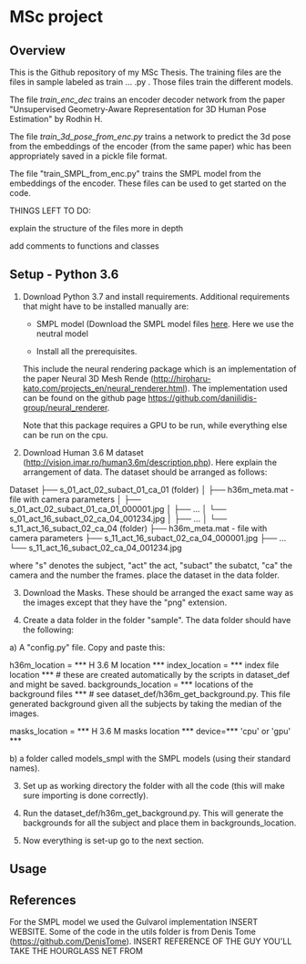
# MSc project



## Overview

This is the Github repository of my MSc Thesis.
The training files are the files in sample labeled as train ... .py .
Those files train the different models.

The file *train_enc_dec* trains an encoder decoder network from the paper "Unsupervised Geometry-Aware Representation for 3D Human Pose Estimation" by Rodhin H.

The file *train_3d_pose_from_enc.py* trains a network to predict the 3d pose from the embeddings of the encoder (from the same paper) whic has been appropriately saved in a pickle file format.

The file "train_SMPL_from_enc.py" trains the SMPL model from the embeddings of the encoder.
These files can be used to get started on the code.

THINGS LEFT TO DO:

explain the structure of the files more in depth

add comments to functions and classes




## Setup - Python 3.6


1. Download Python 3.7 and install requirements.
 Additional requirements that might have to be installed manually are:

    - SMPL model
    (Download the SMPL model files [here](http://smplify.is.tue.mpg.de/downloads).
    Here we use the neutral model


    -  Install all the prerequisites. 

    This include the neural rendering package which is an implementation of the paper Neural 3D Mesh Rende (http://hiroharu-kato.com/projects_en/neural_renderer.html). The implementation used can be found on the github page  https://github.com/daniilidis-group/neural_renderer.

    Note that this package requires a GPU to be run, while everything else can be run on the cpu.


2. Download Human 3.6 M dataset (http://vision.imar.ro/human3.6m/description.php). Here explain the arrangement of data.  The dataset should be arranged as follows:

Dataset
├── s_01_act_02_subact_01_ca_01 (folder)
│       ├── h36m_meta.mat - file with camera parameters
│       ├── s_01_act_02_subact_01_ca_01_000001.jpg
│       ├── ...
│       └── s_01_act_16_subact_02_ca_04_001234.jpg
│
├── ...
│
└── s_11_act_16_subact_02_ca_04 (folder)
            ├── h36m_meta.mat - file with camera parameters
            ├── s_11_act_16_subact_02_ca_04_000001.jpg
            ├── ...
            └── s_11_act_16_subact_02_ca_04_001234.jpg


where "s" denotes the subject, "act" the act, "subact" the subatct, "ca" the camera and the number the frames.
place the dataset in the data folder.

3. Download the Masks.
These should be arranged the exact same way as the images except that they have the "png" extension.


4. Create a data folder in the folder "sample".
The data folder should have the following:

a) A  "config.py" file. Copy and paste this:



h36m_location = *** H 3.6 M location ***
index_location = *** index file location *** # these are created automatically by the scripts in dataset_def and might be saved.
backgrounds_location = *** locations of the background files *** # see dataset_def/h36m_get_background.py. This file generated background given all the subjects by taking the median of the images.

masks_location = *** H 3.6 M masks location ***
device=*** 'cpu' or 'gpu' ***

b) a folder called models_smpl with the SMPL models (using their standard names).


3. Set up as working directory the folder with all the code (this will make sure importing is done correctly).

4. Run the dataset_def/h36m_get_background.py. This will generate the backgrounds for all the subject and place them in backgrounds_location.

5. Now everything is set-up go to the next section.




## Usage 




## References

For the SMPL model we used the Gulvarol implementation INSERT WEBSITE.
Some of the code in the utils folder is from Denis Tome (https://github.com/DenisTome).
    INSERT REFERENCE OF THE GUY YOU'LL TAKE THE HOURGLASS NET FROM





